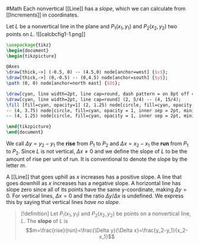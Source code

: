 #Math 
Each nonvertical [[Line]] has a *slope*, which we can calculate from [[Increments]] in coordinates.

Let $L$ be a nonvertical line in the plane and $P_1(x_1,y_1)$ and $P_2(x_2,y_2)$ two points on $L$.
![[calcbcfig1-1.png]]
```tikz
\usepackage{tikz}
\begin{document}
\begin{tikzpicture}

@Axes
\draw[thick,->] (-0.5, 0) -- (4.5,0) node[anchor=west] {$x$};
\draw[thick,->] (0,-0.5) -- (0,4.5) node[anchor=south] {$y$};
\path (0, 0) node[anchor=north east] {$O$};

\draw[cyan, line width=2pt, line cap=round, dash pattern = on 8pt off 4pt] (0.75, -5/16) -- (5, 5) node[anchor=south east] {$L$};
\draw[cyan, line width=2pt, line cap=round] (2, 5/4) -- (4, 15/4);
\fill [fill=cyan, opacity=1] (2, 1.25) node[circle, fill=cyan, opacity = 1, inner sep = 2pt, minimum size=1pt, label=left:{$P_1(x_1,y_1)$}] {}
-- (4, 3.75) node[circle, fill=cyan, opacity = 1, inner sep = 2pt, minimum size=1pt, label=left:{$P_2(x_2,y_2)$}] {}
-- (4, 1.25) node[circle, fill=cyan, opacity = 1, inner sep = 2pt, minimum size=1pt, label=right:{$Q(x_2,y_1)$}] {};

\end{tikzpicture}
\end{document}
```

We call $\Delta y=y_2-y_1$ the **rise** from $P_1$ to $P_2$ and $\Delta x=x_2-x_1$ the **run** from $P_1$ to $P_2$. Since $L$ is not vertical, $\Delta x\ne0$ and we define the slope of $L$ to be the amount of rise per unit of run. It is conventional to denote the slope by the letter $m$.

A [[Line]] that goes uphill as $x$ increases has a positive slope. A line that goes downhill as $x$ increases has a negative slope. A horizontal line has slope zero since all of its points have the same y-coordinate, making $\Delta y=0$. For vertical lines, $\Delta x=0$ and the ratio $\Delta y/\Delta x$ is undefined. We express this by saying that vertical lines *have no slope*.
>[!definition]
Let $P_!(x_1, y_1)$ and $P_2(x_2,y_2)$ be points on a nonvertical line, $L$. The **slope** of $L$ is
$$m=\frac{rise}{run}=\frac{\Delta y}{\Delta x}=\frac{y_2-y_1}{x_2-x_1}$$

